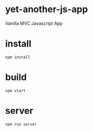 # yet-another-js-app

Vanilla MVC Javascript App

# install

```
npm install
```

# build

```
npm start
```


# server

```
npm run server
```